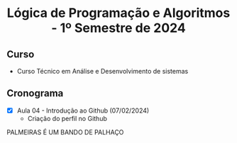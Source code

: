 <h1 align="center">
  Lógica de Programação e Algoritmos - 1º Semestre de 2024
</h1>

## Curso 
- Curso Técnico em Análise e Desenvolvimento de sistemas

## Cronograma
- [x] Aula 04 - Introdução ao Github (07/02/2024)
  - Criação do perfil no Github


PALMEIRAS É UM BANDO DE PALHAÇO